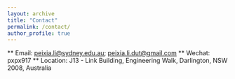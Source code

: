 ```yaml
---
layout: archive
title: "Contact"
permalink: /contact/
author_profile: true
---
```


** Email: peixia.li@sydney.edu.au; peixia.li.dut@gmail.com
** Wechat: pxpx917
** Location: J13 - Link Building, Engineering Walk, Darlington, NSW 2008, Australia
